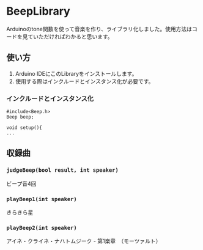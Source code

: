 # BeepLibrary
Arduinoのtone関数を使って音楽を作り、ライブラリ化しました。使用方法はコードを見ていただければわかると思います。

## 使い方

1. Arduino IDEにこのLibraryをインストールします。
2. 使用する際はインクルードとインスタンス化が必要です。

### インクルードとインスタンス化
 
```
#include<Beep.h>
Beep beep;

void setup(){
...
```
 
## 収録曲
### `judgeBeep(bool result, int speaker)`
ビープ音4回

### `playBeep1(int speaker)`
きらきら星

### `playBeep2(int speaker)`
アイネ・クライネ・ナハトムジーク - 第1楽章　（モーツァルト）
